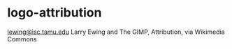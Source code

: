 # logo-attribution
lewing@isc.tamu.edu Larry Ewing and The GIMP, Attribution, via Wikimedia Commons
